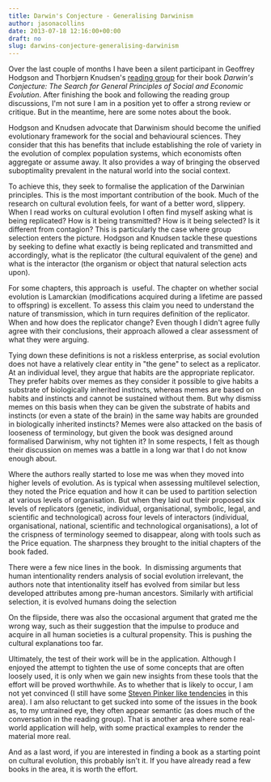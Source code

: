 ```yaml
---
title: Darwin's Conjecture - Generalising Darwinism
author: jasonacollins
date: 2013-07-18 12:16:00+00:00
draft: no
slug: darwins-conjecture-generalising-darwinism
---
```


Over the last couple of months I have been a silent participant in Geoffrey Hodgson and Thorbjørn Knudsen's [reading group](http://darwinsconjecture.wordpress.com/about/) for their book *Darwin's Conjecture: The Search for General Principles of Social and Economic Evolution*. After finishing the book and following the reading group discussions, I'm not sure I am in a position yet to offer a strong review or critique. But in the meantime, here are some notes about the book.

Hodgson and Knudsen advocate that Darwinism should become the unified evolutionary framework for the social and behavioural sciences. They consider that this has benefits that include establishing the role of variety in the evolution of complex population systems, which economists often aggregate or assume away. It also provides a way of bringing the observed suboptimality prevalent in the natural world into the social context.

To achieve this, they seek to formalise the application of the Darwinian principles. This is the most important contribution of the book. Much of the research on cultural evolution feels, for want of a better word, slippery. When I read works on cultural evolution I often find myself asking what is being replicated? How is it being transmitted? How is it being selected? Is it different from contagion? This is particularly the case where group selection enters the picture. Hodgson and Knudsen tackle these questions by seeking to define what exactly is being replicated and transmitted and accordingly, what is the replicator (the cultural equivalent of the gene) and what is the interactor (the organism or object that natural selection acts upon).

For some chapters, this approach is  useful. The chapter on whether social evolution is Lamarckian (modifications acquired during a lifetime are passed to offspring) is excellent. To assess this claim you need to understand the nature of transmission, which in turn requires definition of the replicator. When and how does the replicator change? Even though I didn't agree fully agree with their conclusions, their approach allowed a clear assessment of what they were arguing.

Tying down these definitions is not a riskless enterprise, as social evolution does not have a relatively clear entity in "the gene" to select as a replicator. At an individual level, they argue that habits are the appropriate replicator. They prefer habits over memes as they consider it possible to give habits a substrate of biologically inherited instincts, whereas memes are based on habits and instincts and cannot be sustained without them. But why dismiss memes on this basis when they can be given the substrate of habits and instincts (or even a state of the brain) in the same way habits are grounded in biologically inherited instincts? Memes were also attacked on the basis of looseness of terminology, but given the book was designed around formalised Darwinism, why not tighten it? In some respects, I felt as though their discussion on memes was a battle in a long war that I do not know enough about.

Where the authors really started to lose me was when they moved into higher levels of evolution. As is typical when assessing multilevel selection, they noted the Price equation and how it can be used to partition selection at various levels of organisation. But when they laid out their proposed six levels of replicators (genetic, individual, organisational, symbolic, legal, and scientific and technological) across four levels of interactors (individual, organisational, national, scientific and technological organisations), a lot of the crispness of terminology seemed to disappear, along with tools such as the Price equation. The sharpness they brought to the initial chapters of the book faded.

There were a few nice lines in the book.  In dismissing arguments that human intentionality renders analysis of social evolution irrelevant, the authors note that intentionality itself has evolved from similar but less developed attributes among pre-human ancestors. Similarly with artificial selection, it is evolved humans doing the selection

On the flipside, there was also the occasional argument that grated me the wrong way, such as their suggestion that the impulse to produce and acquire in all human societies is a cultural propensity. This is pushing the cultural explanations too far.

Ultimately, the test of their work will be in the application. Although I enjoyed the attempt to tighten the use of some concepts that are often loosely used, it is only when we gain new insights from these tools that the effort will be proved worthwhile. As to whether that is likely to occur, I am not yet convinced (I still have some [Steven Pinker like tendencies](https://jasoncollins.blog/pinker-takes-on-group-selection/) in this area). I am also reluctant to get sucked into some of the issues in the book as, to my untrained eye, they often appear semantic (as does much of the conversation in the reading group). That is another area where some real-world application will help, with some practical examples to render the material more real.

And as a last word, if you are interested in finding a book as a starting point on cultural evolution, this probably isn't it. If you have already read a few books in the area, it is worth the effort.
